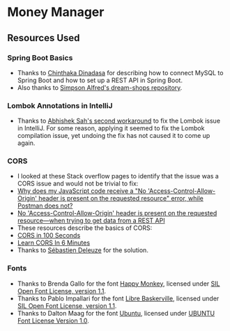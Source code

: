 # Money Manager

## Resources Used

### Spring Boot Basics

- Thanks to [Chinthaka Dinadasa](https://www.javatodev.com/spring-boot-mysql/) for describing how to connect MySQL to Spring Boot and how to set up a REST API in Spring Boot.
- Also thanks to [Simpson Alfred's dream-shops repository](https://github.com/dailycodework/dream-shops).

### Lombok Annotations in IntelliJ

- Thanks to [Abhishek Sah's second workaround](https://intellij-support.jetbrains.com/hc/en-us/community/posts/23064675521682/comments/23172277328018) to fix the Lombok issue in IntelliJ. For some reason, applying it seemed to fix the Lombok compilation issue, yet undoing the fix has not caused it to come up again.

### CORS

- I looked at these Stack overflow pages to identify that the issue was a CORS issue and would not be trivial to fix:
- [Why does my JavaScript code receive a "No 'Access-Control-Allow-Origin' header is present on the requested resource" error, while Postman does not?](https://stackoverflow.com/questions/20035101/why-does-my-javascript-code-receive-a-no-access-control-allow-origin-header-i)
- [No 'Access-Control-Allow-Origin' header is present on the requested resource—when trying to get data from a REST API](https://stackoverflow.com/questions/43871637/no-access-control-allow-origin-header-is-present-on-the-requested-resource-whe)
- These resources describe the basics of CORS:
- [CORS in 100 Seconds](https://www.youtube.com/watch?v=4KHiSt0oLJ0)
- [Learn CORS In 6 Minutes](https://www.youtube.com/watch?v=PNtFSVU-YTI)
- Thanks to [Sébastien Deleuze](https://spring.io/blog/2015/06/08/cors-support-in-spring-framework) for the solution.

### Fonts

- Thanks to Brenda Gallo for the font [Happy Monkey](https://fonts.google.com/specimen/Happy+Monkey), licensed under [SIL Open Font License, version 1.1](https://openfontlicense.org/open-font-license-official-text/).
- Thanks to Pablo Impallari for the font [Libre Baskerville](https://fonts.google.com/specimen/Libre+Baskerville), licensed under [SIL Open Font License, version 1.1](https://openfontlicense.org/open-font-license-official-text/).
- Thanks to Dalton Maag for the font [Ubuntu](https://fonts.google.com/specimen/Ubuntu), licensed under [UBUNTU Font License Version 1.0](https://ubuntu.com/legal/font-licence).
